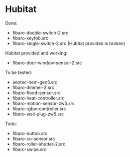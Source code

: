 # Hubitat

Done:
- fibaro-double-switch-2.src
- fibaro-keyfob.src
- fibaro-single-switch-2.src (Hubitat provided is broken)

Hubitat provided and working:
- fibaro-door-window-sensor-2.src

To be tested:
- aeotec-hem-gen5.src
- fibaro-dimmer-2.src
- fibaro-flood-sensor.src
- fibaro-heat-controller.src
- fibaro-motion-sensor-zw5.src
- fibaro-rgbw-controller.src
- fibaro-wall-plug-zw5.src

Todo:
- fibaro-button.src
- fibaro-co-sensor.src
- fibaro-roller-shutter-2.src
- fibaro-swipe.src

